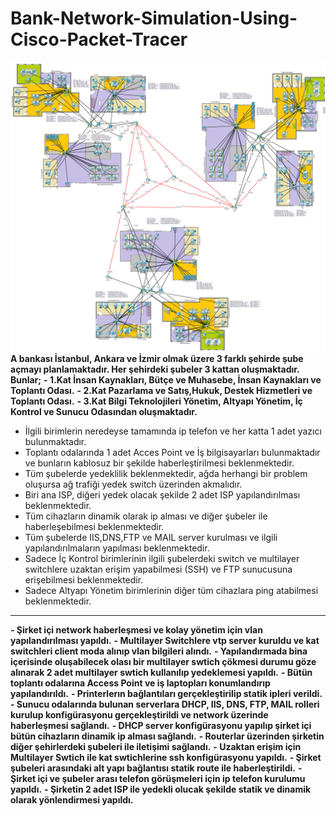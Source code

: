 # Bank-Network-Simulation-Using-Cisco-Packet-Tracer
![Topology](Topology.png)
 **A bankası İstanbul, Ankara ve İzmir olmak üzere 3 farklı şehirde şube açmayı planlamaktadır. Her şehirdeki şubeler 3 kattan oluşmaktadır. Bunlar;** 
**- 1.Kat İnsan Kaynakları, Bütçe ve Muhasebe, İnsan Kaynakları ve Toplantı Odası.**
**- 2.Kat Pazarlama ve Satış,Hukuk, Destek Hizmetleri ve Toplantı Odası.**
**- 3.Kat Bilgi Teknolojileri Yönetim, Altyapı Yönetim, İç Kontrol ve Sunucu Odasından oluşmaktadır.**

- İlgili birimlerin neredeyse tamamında ip telefon ve her katta 1 adet yazıcı bulunmaktadır.
- Toplantı odalarında 1 adet Acces Point ve İş bilgisayarları bulunmaktadır ve bunların kablosuz bir şekilde haberleştirilmesi beklenmektedir.
- Tüm şubelerde yedeklilik beklenmektedir, ağda herhangi bir problem oluşursa ağ trafiği yedek switch üzerinden akmalıdır.
- Biri ana ISP, diğeri yedek olacak şekilde 2 adet ISP yapılandırılması beklenmektedir.
- Tüm cihazların dinamik olarak ip alması ve diğer şubeler ile haberleşebilmesi beklenmektedir.
- Tüm şubelerde IIS,DNS,FTP ve MAIL server kurulması ve ilgili yapılandırılmaların yapılması beklenmektedir.
- Sadece İç Kontrol birimlerinin ilgili şubelerdeki switch ve multilayer switchlere uzaktan erişim yapabilmesi (SSH) ve FTP sunucusuna erişebilmesi beklenmektedir.
- Sadece Altyapı Yönetim birimlerinin diğer tüm cihazlara ping atabilmesi beklenmektedir.



--------------------------------------------------------------------------------------------------------------------------

**- Şirket içi network haberleşmesi ve kolay yönetim için vlan yapılandırılması yapıldı.**
**- Multilayer Switchlere vtp server kuruldu ve kat switchleri client moda alınıp vlan bilgileri alındı.**
**- Yapılandırmada bina içerisinde oluşabilecek olası bir multilayer swtich çökmesi durumu göze alınarak 2 adet multilayer swtich kullanılıp yedeklemesi yapıldı.**
**- Bütün toplantı odalarına Access Point ve iş laptopları konumlandırıp yapılandırıldı.**
**- Printerlerın bağlantıları gerçekleştirilip statik ipleri verildi.**
**- Sunucu odalarında bulunan serverlara DHCP, IIS, DNS, FTP, MAIL rolleri kurulup konfigürasyonu gerçekleştirildi ve network üzerinde haberleşmesi sağlandı.**
**- DHCP server konfigürasyonu yapılıp şirket içi bütün cihazların dinamik ip alması sağlandı.**
**- Routerlar üzerinden şirketin diğer şehirlerdeki şubeleri ile iletişimi sağlandı.**
**- Uzaktan erişim için Multilayer Swtich ile kat swtichlerine ssh konfigürasyonu yapıldı.**
**- Şirket şubeleri arasındaki alt yapı bağlantısı statik route ile haberleştirildi.**
**- Şirket içi ve şubeler arası telefon görüşmeleri için ip telefon kurulumu yapıldı.**
**- Şirketin 2 adet ISP ile yedekli olucak şekilde statik ve dinamik olarak yönlendirmesi yapıldı.**
